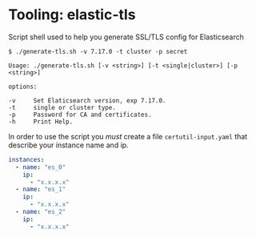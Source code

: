 Tooling: elastic-tls
===================

Script shell used to help you generate SSL/TLS config for Elasticsearch

`$ ./generate-tls.sh -v 7.17.0 -t cluster -p secret`

```
Usage: ./generate-tls.sh [-v <string>] [-t <single|cluster>] [-p <string>]

options:

-v     Set Elaticsearch version, exp 7.17.0.
-t     single or cluster type.
-p     Password for CA and certificates.
-h     Print Help.
```

In order to use the script you *must* create a file `certutil-input.yaml` that describe your instance name and ip.

```yaml
instances:
  - name: "es_0"
    ip:
      - "x.x.x.x"
  - name: "es_1"
    ip:
      - "x.x.x.x"
  - name: "es_2"
    ip:
      - "x.x.x.x"
```